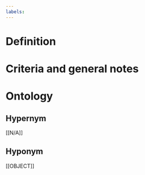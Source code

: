```yaml
---
labels: 
---
```


# Definition

# Criteria and general notes
# Ontology

## Hypernym
[[N/A]]
## Hyponym
[[OBJECT]]